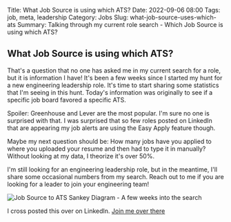 Title: What Job Source is using which ATS?
Date: 2022-09-06 08:00
Tags: job, meta, leadership
Category: Jobs
Slug: what-job-source-uses-which-ats
Summary: Talking through my current role search - Which Job Source is using which ATS?

## What Job Source is using which ATS?

That's a question that no one has asked me in my current search for a role, but it is information I have! It's been a few weeks since I started my hunt for a new engineering leadership role. It's time to start sharing some statistics that I'm seeing in this hunt. Today's information was originally to see if a specific job board favored a specific ATS.

Spoiler: Greenhouse and Lever are the most popular. I'm sure no one is surprised with that. I was surprised that so few roles posted on LinkedIn that are appearing my job alerts are using the Easy Apply feature though.

Maybe my next question should be: How many jobs have you applied to where you uploaded your resume and then had to type it in manually? Without looking at my data, I theorize it's over 50%.

I'm still looking for an engineering leadership role, but in the meantime, I'll share some occasional numbers from my search. Reach out to me if you are looking for a leader to join your engineering team!

![Job Source to ATS Sankey Diagram - A few weeks into the search][js-to-ats]

I cross posted this over on LinkedIn. [Join me over there][1]

 [1]: https://www.linkedin.com/posts/andrew-wegner_opentowork-engineeringleadership-activity-6971517928865157120--eJx
 [js-to-ats]: {attach}images/job-source-ats.jpg
